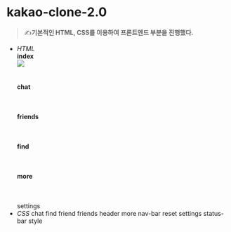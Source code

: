 # kakao-clone-2.0
>✍**기본적인 HTML, CSS를 이용하여 프론트엔드 부분을 진행했다.**
  * *HTML*
     <br>**index**</br>
     ![](https://k.kakaocdn.net/dn/cIWuvd/btqyLJyomLW/8648o5aOwsH2F03ZtCUn1k/img.gif)
     <br></br>
    <br>**chat**</br>
    <br></br>
    <br>**friends**</br>
    <br></br>
    <br>**find**</br>
    <br></br>
    <br>**more**</br>
    <br></br>
    <br>settings</br>
  * *CSS*
    chat
    find
    friend
    friends
    header
    more
    nav-bar
    reset
    settings
    status-bar
    style
